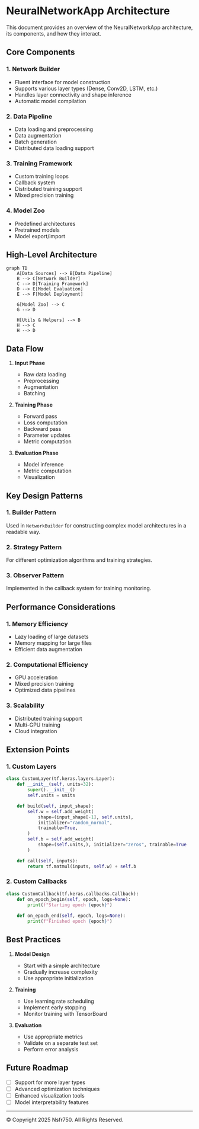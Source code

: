 # NeuralNetworkApp Architecture

This document provides an overview of the NeuralNetworkApp architecture, its components, and how they interact.

## Core Components

### 1. Network Builder
- Fluent interface for model construction
- Supports various layer types (Dense, Conv2D, LSTM, etc.)
- Handles layer connectivity and shape inference
- Automatic model compilation

### 2. Data Pipeline
- Data loading and preprocessing
- Data augmentation
- Batch generation
- Distributed data loading support

### 3. Training Framework
- Custom training loops
- Callback system
- Distributed training support
- Mixed precision training

### 4. Model Zoo
- Predefined architectures
- Pretrained models
- Model export/import

## High-Level Architecture

```mermaid
graph TD
    A[Data Sources] --> B[Data Pipeline]
    B --> C[Network Builder]
    C --> D[Training Framework]
    D --> E[Model Evaluation]
    E --> F[Model Deployment]
    
    G[Model Zoo] --> C
    G --> D
    
    H[Utils & Helpers] --> B
    H --> C
    H --> D
```

## Data Flow

1. **Input Phase**
   - Raw data loading
   - Preprocessing
   - Augmentation
   - Batching

2. **Training Phase**
   - Forward pass
   - Loss computation
   - Backward pass
   - Parameter updates
   - Metric computation

3. **Evaluation Phase**
   - Model inference
   - Metric computation
   - Visualization

## Key Design Patterns

### 1. Builder Pattern
Used in `NetworkBuilder` for constructing complex model architectures in a readable way.

### 2. Strategy Pattern
For different optimization algorithms and training strategies.

### 3. Observer Pattern
Implemented in the callback system for training monitoring.

## Performance Considerations

### 1. Memory Efficiency
- Lazy loading of large datasets
- Memory mapping for large files
- Efficient data augmentation

### 2. Computational Efficiency
- GPU acceleration
- Mixed precision training
- Optimized data pipelines

### 3. Scalability
- Distributed training support
- Multi-GPU training
- Cloud integration

## Extension Points

### 1. Custom Layers
```python
class CustomLayer(tf.keras.layers.Layer):
    def __init__(self, units=32):
        super().__init__()
        self.units = units

    def build(self, input_shape):
        self.w = self.add_weight(
            shape=(input_shape[-1], self.units),
            initializer="random_normal",
            trainable=True,
        )
        self.b = self.add_weight(
            shape=(self.units,), initializer="zeros", trainable=True
        )

    def call(self, inputs):
        return tf.matmul(inputs, self.w) + self.b
```

### 2. Custom Callbacks
```python
class CustomCallback(tf.keras.callbacks.Callback):
    def on_epoch_begin(self, epoch, logs=None):
        print(f"Starting epoch {epoch}")
    
    def on_epoch_end(self, epoch, logs=None):
        print(f"Finished epoch {epoch}")
```

## Best Practices

1. **Model Design**
   - Start with a simple architecture
   - Gradually increase complexity
   - Use appropriate initialization

2. **Training**
   - Use learning rate scheduling
   - Implement early stopping
   - Monitor training with TensorBoard

3. **Evaluation**
   - Use appropriate metrics
   - Validate on a separate test set
   - Perform error analysis

## Future Roadmap

- [ ] Support for more layer types
- [ ] Advanced optimization techniques
- [ ] Enhanced visualization tools
- [ ] Model interpretability features

---
© Copyright 2025 Nsfr750. All Rights Reserved.
